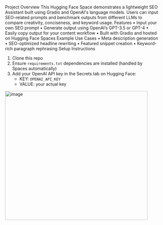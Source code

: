 Project Overview
This Hugging Face Space demonstrates a lightweight SEO Assistant built using Gradio and OpenAI's language models. Users can input SEO-related prompts and benchmark outputs from different LLMs to compare creativity, conciseness, and keyword usage.
 Features
• Input your own SEO prompt
• Generate output using OpenAI’s GPT-3.5 or GPT-4
• Easily copy output for your content workflow
• Built with Gradio and hosted on Hugging Face Spaces
Example Use Cases
• Meta description generation
• SEO-optimized headline rewriting
• Featured snippet creation
• Keyword-rich paragraph rephrasing
Setup Instructions
1. Clone this repo
2. Ensure `requirements.txt` dependencies are installed (handled by Spaces automatically)
3. Add your OpenAI API key in the Secrets tab on Hugging Face:
   - KEY: `OPENAI_API_KEY`
   - VALUE: your actual key
<img width="468" height="422" alt="image" src="https://github.com/user-attachments/assets/5358c707-1d30-4a08-9ddf-7ee69f407129" />
